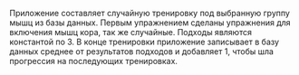 Приложение составляет случайную тренировку под выбранную группу мышц из базы данных.
Первым упражнением сделаны упражнения для включения мышц кора, так же случайные.
Подходы являются константой по 3.
В конце тренировки приложение записывает в базу данных среднее от результатов подходов и добавляет 1, чтобы шла прогрессия на последующих тренировках.
